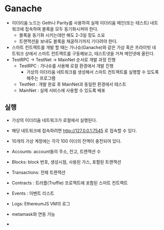 # Ganache

* 이더리움 노드는 Geth나 Parity를 사용하여 실제 이더리움 메인(또는 테스트) 네트워크에 접속하여 블록을 모두 동기화시켜야 한다.
  * 블록을 동기화 시키는데만 해도 2-3일 정도 소요
  * 트랜잭션을 보내도 블록을 채굴하기까지 기다려야 한다.
* 스마트 컨트랙트를 개발 할 때는 가나슈(Ganache)와 같은 가상 혹은 프라이빗 네트워크 상에서 스마트 컨트랙트를 구동해보고, 테스트넷을 거쳐 메인넷에 올린다.
* TestRPC -> TestNet -> MainNet 순서로 개발 과정 진행
  * TestRPC : 가나슈를 사용해 로컬 환경에서 개발 진행
    * 가상의 이더리움 네트워크를 생성해서 스마트 컨트랙트를 실행할 수 있도록 해주는 프로그램
  * TestNet : 개발 완료 후 MainNet과 동일한 환경에서 테스트
  * MainNet : 실제 서비스에 사용할 수 있도록 배포

## 실행

* 가상의 이더리움 네트워크가 로컬에서 실행된다.
* 해당 네트워크에 접속하려면 http://127.0.0.1:7545 로 접속할 수 있다.
* 10개의 가상 계정에는 각각 100 이더의 잔액이 충전되어 있다.
* Accounts: account들의 주소, 잔고, 트랜잭션 수
* Blocks: block 번호, 생성시점, 사용된 가스, 포함된 트랜잭션
* Transactions: 전체 트랜잭션
* Contracts : 트러플(Truffle) 프로젝트에 포함된 스마트 컨트랙트
* Events : 이벤트 리스트
* Logs: EthereumJS VM의 로그

* metamask와 연동 가능
* 